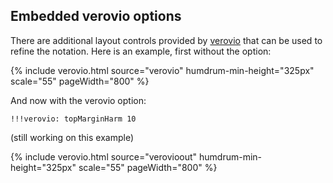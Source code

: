 

## Embedded verovio options ##

There are additional layout controls provided by <a href="https://verovio.org" target="_blank">verovio</a>
that can be used to refine the notation.  Here is an example, first without the option:

{% include verovio.html
	source="verovio"
	humdrum-min-height="325px"
	scale="55"
	pageWidth="800"
%}
<script type="application/x-humdrum" id="verovio">
**kern	**deg	**deg	**deg	**deg
*clefG2	*	*fs:75%	*fs:130%	*fs:100%
*M4/4	*	*circ	*	*box
*k[]	*	*	*	*
*C:	*C:	*C:	*C:	*C:
=1	=1	=1	=1	=1
4c	1	1	1	1
4d	2	2	2	2
4e	3	3	3	3
4f	4	4	4	4
*	*	*	*	*fs:50%
4g	5	5	5	5
4a	6	6	6	6
*	*	*	*	*fs:200%
4b	7	7	7	7
4cc	1	1	1	1
=	=	=	=	=
*-	*-	*-	*-	*-
</script>


And now with the verovio option:

```
!!!verovio: topMarginHarm 10
```

(still working on this example)

{% include verovio.html
	source="verovioout"
	humdrum-min-height="325px"
	scale="55"
	pageWidth="800"
%}
<script type="application/x-humdrum" id="verovioout">
!!!verovio: topMarginHarm 10
**kern	**deg	**deg	**deg	**deg
*clefG2	*	*fs:75%	*fs:130%	*fs:100%
*M4/4	*	*circ	*	*box
*k[]	*	*	*	*
*C:	*C:	*C:	*C:	*C:
=1	=1	=1	=1	=1
4c	1	1	1	1
4d	2	2	2	2
4e	3	3	3	3
4f	4	4	4	4
*	*	*	*	*fs:50%
4g	5	5	5	5
4a	6	6	6	6
*	*	*	*	*fs:200%
4b	7	7	7	7
4cc	1	1	1	1
=	=	=	=	=
*-	*-	*-	*-	*-
</script>
